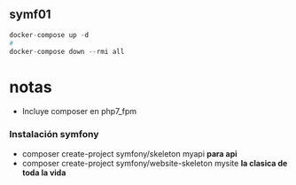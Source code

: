 ## symf01
```s
docker-compose up -d
#
docker-compose down --rmi all
```
# notas
- Incluye composer en php7_fpm

### Instalación symfony
- composer create-project symfony/skeleton myapi **para api**
- composer create-project symfony/website-skeleton mysite **la clasica de toda la vida**